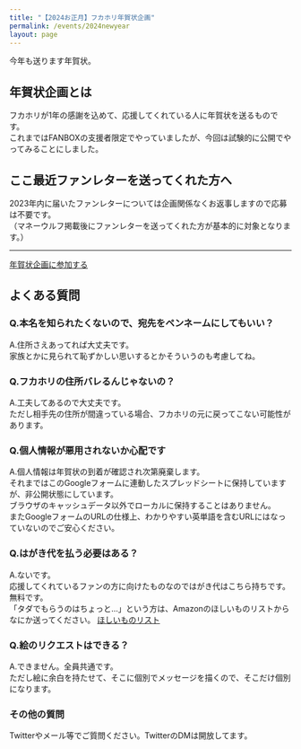 ```yaml
---
title: "【2024お正月】フカホリ年賀状企画"
permalink: /events/2024newyear
layout: page
---
```

今年も送ります年賀状。

## 年賀状企画とは
フカホリが1年の感謝を込めて、応援してくれている人に年賀状を送るものです。  
これまではFANBOXの支援者限定でやっていましたが、今回は試験的に公開でやってみることにしました。

## ここ最近ファンレターを送ってくれた方へ
2023年内に届いたファンレターについては企画関係なくお返事しますので応募は不要です。  
（マネーウルフ掲載後にファンレターを送ってくれた方が基本的に対象となります。）


---

[年賀状企画に参加する](https://forms.gle/g8SD9cSVUg2A5pHu7)


## よくある質問

### Q.本名を知られたくないので、宛先をペンネームにしてもいい？
A.住所さえあってれば大丈夫です。  
家族とかに見られて恥ずかしい思いするとかそういうのも考慮してね。

### Q.フカホリの住所バレるんじゃないの？
A.工夫してあるので大丈夫です。  
ただし相手先の住所が間違っている場合、フカホリの元に戻ってこない可能性があります。

### Q.個人情報が悪用されないか心配です
A.個人情報は年賀状の到着が確認され次第廃棄します。  
それまではこのGoogleフォームに連動したスプレッドシートに保持していますが、非公開状態にしています。  
ブラウザのキャッシュデータ以外でローカルに保持することはありません。  
またGoogleフォームのURLの仕様上、わかりやすい英単語を含むURLにはなっていないのでご安心ください。

### Q.はがき代を払う必要はある？
A.ないです。  
応援してくれているファンの方に向けたものなのではがき代はこちら持ちです。無料です。  
「タダでもらうのはちょっと...」という方は、Amazonのほしいものリストからなにか送ってください。
[ほしいものリスト](https://www.amazon.jp/hz/wishlist/ls/2BK8YXD9QA6TH?ref_=wl_share)


### Q.絵のリクエストはできる？
A.できません。全員共通です。  
ただし絵に余白を持たせて、そこに個別でメッセージを描くので、そこだけ個別になります。

### その他の質問
Twitterやメール等でご質問ください。TwitterのDMは開放してます。

